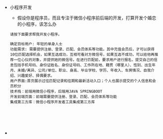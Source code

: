 + 小程序开发

  +  假设你是程序员，而且专注于微信小程序前后端的开发，打算开发个婚恋的小程序，该怎么办

    ```
    请按下面要求帮我开发小程序。
    
    确定目标用户: 年轻的单身人士
    功能需求: 需要提供注册、登录、匹配、会员体系等功能。其中充值会员后，才可以获得10位匹配选择机会，如果互选成功，互相可看对方微信号，如果互选不成功，可以给他再推荐一位心仪的对象，并提供她的微信号。在进行匹配前，要求用户进行报名，提交自己的信息包括手机号码、身份证姓名、身份证号码、工作所在地、籍贯（哪里人）、性别、出生年月、未婚/离异、公司/单位、职业、身高、毕业学校、学历、年收入、车房情况、自我介绍、兴趣爱好、择偶要求。
    用户界面:首页展示过往匹配记录和往期和最新活动入口；个人也展示提交的个人信息和会员积分
    技术栈：前端用微信小程序，后端用JAVA SPRINGBOOT
    开发前端页面：前端需要提供注册、登录、匹配、会员体系等功能
    集成第三方库：微信小程序开发者工具集成第三方库
    
    
    
    
    
    
    ```

    

+ 
